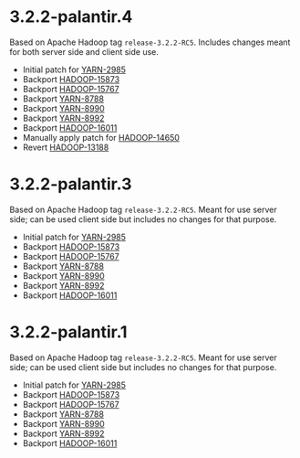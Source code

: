 # 3.2.2-palantir.4

Based on Apache Hadoop tag `release-3.2.2-RC5`. Includes changes meant for both server side and client side use.

* Initial patch for [YARN-2985](https://issues.apache.org/jira/browse/YARN-2985)
* Backport [HADOOP-15873](https://issues.apache.org/jira/browse/HADOOP-15873)
* Backport [HADOOP-15767](https://issues.apache.org/jira/browse/HADOOP-15767)
* Backport [YARN-8788](https://issues.apache.org/jira/browse/YARN-8788)
* Backport [YARN-8990](https://issues.apache.org/jira/browse/YARN-8990)
* Backport [YARN-8992](https://issues.apache.org/jira/browse/YARN-8992)
* Backport [HADOOP-16011](https://issues.apache.org/jira/browse/HADOOP-16011)
* Manually apply patch for [HADOOP-14650](https://issues.apache.org/jira/browse/HADOOP-14650)
* Revert [HADOOP-13188](https://issues.apache.org/jira/browse/HADOOP-13188)

# 3.2.2-palantir.3

Based on Apache Hadoop tag `release-3.2.2-RC5`. Meant for use server side; can be used client side but includes
no changes for that purpose.

* Initial patch for [YARN-2985](https://issues.apache.org/jira/browse/YARN-2985)
* Backport [HADOOP-15873](https://issues.apache.org/jira/browse/HADOOP-15873)
* Backport [HADOOP-15767](https://issues.apache.org/jira/browse/HADOOP-15767)
* Backport [YARN-8788](https://issues.apache.org/jira/browse/YARN-8788)
* Backport [YARN-8990](https://issues.apache.org/jira/browse/YARN-8990)
* Backport [YARN-8992](https://issues.apache.org/jira/browse/YARN-8992)
* Backport [HADOOP-16011](https://issues.apache.org/jira/browse/HADOOP-16011)

# 3.2.2-palantir.1

Based on Apache Hadoop tag `release-3.2.2-RC5`. Meant for use server side; can be used client side but includes
no changes for that purpose.

* Initial patch for [YARN-2985](https://issues.apache.org/jira/browse/YARN-2985)
* Backport [HADOOP-15873](https://issues.apache.org/jira/browse/HADOOP-15873)
* Backport [HADOOP-15767](https://issues.apache.org/jira/browse/HADOOP-15767)
* Backport [YARN-8788](https://issues.apache.org/jira/browse/YARN-8788)
* Backport [YARN-8990](https://issues.apache.org/jira/browse/YARN-8990)
* Backport [YARN-8992](https://issues.apache.org/jira/browse/YARN-8992)
* Backport [HADOOP-16011](https://issues.apache.org/jira/browse/HADOOP-16011)
